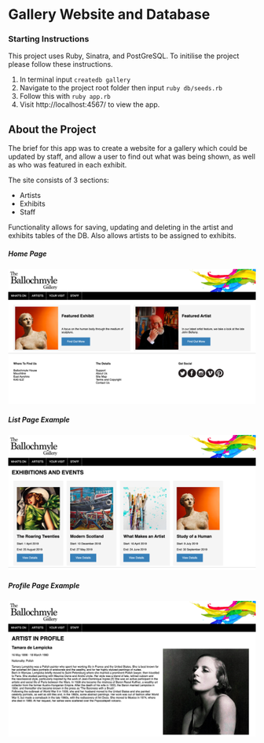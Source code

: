 # Gallery Website and Database

### Starting Instructions

This project uses Ruby, Sinatra, and PostGreSQL. To initilise the project please follow these instructions.

1. In terminal input ``createdb gallery``  
2. Navigate to the project root folder then input ``ruby db/seeds.rb``  
3. Follow this with ``ruby app.rb``  
4. Visit http://localhost:4567/ to view the app.

## About the Project

The brief for this app was to create a website for a gallery which could be updated by staff, and allow a user to find out what was being shown, as well as who was featured in each exhibit.

The site consists of 3 sections:
- Artists
- Exhibits
- Staff

Functionality allows for saving, updating and deleting in the artist and exhibits tables of the DB. Also allows artists to be assigned to exhibits.

##### Home Page
![Home Page](/public/images/Screenshot_HP.png)

##### List Page Example
![Home Page](/public/images/Screenshot_List.png)

##### Profile Page Example
![Home Page](/public/images/Screenshot-Profile.png)
